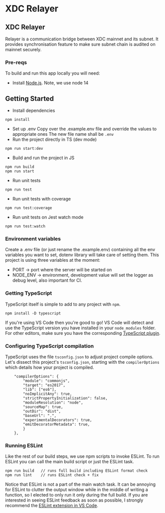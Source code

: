 # XDC Relayer

## XDC Relayer

Relayer is a communication bridge between XDC mainnet and its subnet. It provides synchronisation feature to make sure subnet chain is audited on mainnet securely.

### Pre-reqs

To build and run this app locally you will need:

* Install [Node.js](https://nodejs.org/en/). Note, we use node 14

## Getting Started

* Install dependencies

```
npm install
```

* Set up .env Copy over the .example.env file and override the values to appropriate ones The new file name shall be `.env`
* Run the project directly in TS (dev mode)

```
npm run start:dev
```

* Build and run the project in JS

```
npm run build
npm run start
```

* Run unit tests

```
npm run test
```

* Run unit tests with coverage

```
npm run test:coverage
```

* Run unit tests on Jest watch mode

```
npm run test:watch
```

### Environment variables

Create a .env file (or just rename the .example.env) containing all the env variables you want to set, dotenv library will take care of setting them. This project is using three variables at the moment:

* PORT -> port where the server will be started on
* NODE\_ENV -> environment, development value will set the logger as debug level, also important for CI.

### Getting TypeScript

TypeScript itself is simple to add to any project with `npm`.

```
npm install -D typescript
```

If you're using VS Code then you're good to go! VS Code will detect and use the TypeScript version you have installed in your `node_modules` folder. For other editors, make sure you have the corresponding [TypeScript plugin](http://www.typescriptlang.org/index.html#download-links).

### Configuring TypeScript compilation

TypeScript uses the file `tsconfig.json` to adjust project compile options. Let's dissect this project's `tsconfig.json`, starting with the `compilerOptions` which details how your project is compiled.

```
    "compilerOptions": {
        "module": "commonjs",
        "target": "es2017",
        "lib": ["es6"],
        "noImplicitAny": true,
        "strictPropertyInitialization": false,
        "moduleResolution": "node",
        "sourceMap": true,
        "outDir": "dist",
        "baseUrl": ".",
        "experimentalDecorators": true,
        "emitDecoratorMetadata": true,  
        }
    },
```

### Running ESLint

Like the rest of our build steps, we use npm scripts to invoke ESLint. To run ESLint you can call the main build script or just the ESLint task.

```
npm run build   // runs full build including ESLint format check
npm run lint    // runs ESLint check + fix
```

Notice that ESLint is not a part of the main watch task. It can be annoying for ESLint to clutter the output window while in the middle of writing a function, so I elected to only run it only during the full build. If you are interested in seeing ESLint feedback as soon as possible, I strongly recommend the [ESLint extension in VS Code](https://github.com/Microsoft/vscode-eslint.git).

